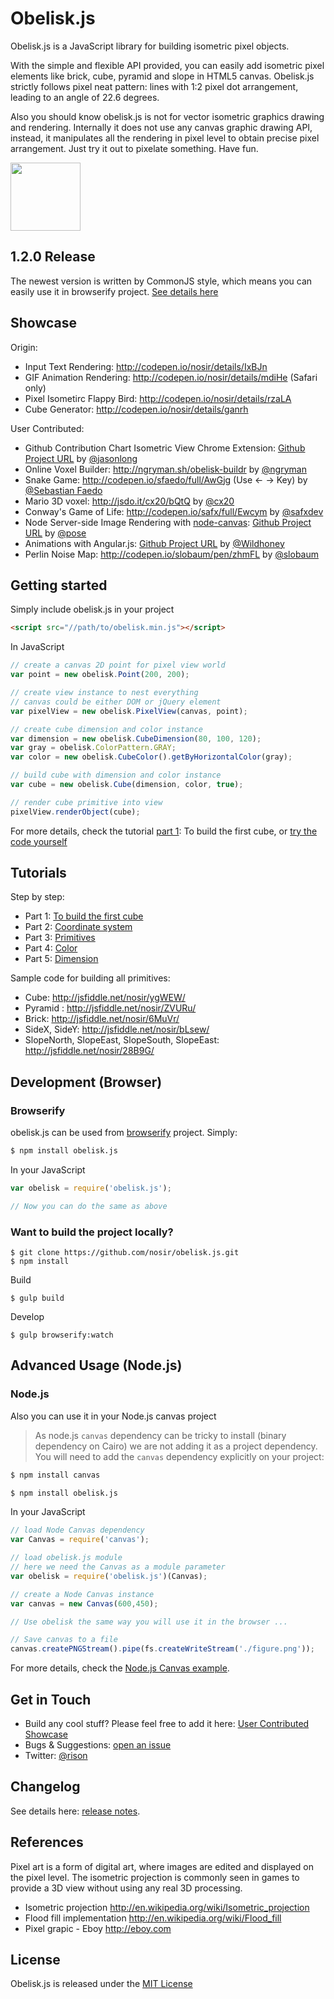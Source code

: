 # Obelisk.js

Obelisk.js is a JavaScript library for building isometric pixel objects.

With the simple and flexible API provided, you can easily add isometric pixel elements like brick, cube, pyramid and slope in HTML5 canvas. Obelisk.js strictly follows pixel neat pattern: lines with 1:2 pixel dot arrangement, leading to an angle of 22.6 degrees.

Also you should know obelisk.js is not for vector isometric graphics drawing and rendering. Internally it does not use any canvas graphic drawing API, instead, it manipulates all the rendering in pixel level to obtain precise pixel arrangement. Just try it out to pixelate something. Have fun.

<img width="112" height="109" src="http://nosir.github.io/obelisk.js/images/logo.png"/>

## 1.2.0 Release
The newest version is written by CommonJS style, which means you can easily use it in browserify project. [See details here](#development-browser)

## Showcase

Origin:
- Input Text Rendering: http://codepen.io/nosir/details/IxBJn
- GIF Animation Rendering: http://codepen.io/nosir/details/mdiHe (Safari only)
- Pixel Isometirc Flappy Bird: http://codepen.io/nosir/details/rzaLA
- Cube Generator: http://codepen.io/nosir/details/ganrh

User Contributed:
- Github Contribution Chart Isometric View Chrome Extension: [Github Project URL](https://github.com/jasonlong/isometric-contributions) by  [@jasonlong](https://twitter.com/jasonlong)
- Online Voxel Builder: http://ngryman.sh/obelisk-buildr by [@ngryman](https://twitter.com/ngryman)
- Snake Game: http://codepen.io/sfaedo/full/AwGjg (Use &larr; &rarr; Key) by [@Sebastian Faedo](http://codepen.io/sfaedo)
- Mario 3D voxel: http://jsdo.it/cx20/bQtQ by [@cx20](https://twitter.com/cx20)
- Conway's Game of Life: http://codepen.io/safx/full/Ewcym by [@safxdev](https://twitter.com/safxdev)
- Node Server-side Image Rendering with [node-canvas](https://github.com/learnboost/node-canvas): [Github Project URL](https://github.com/pose/node-obelisk-example) by [@pose](https://github.com/pose)
- Animations with Angular.js: [Github Project URL](https://github.com/Wildhoney/ngObelisk) by [@Wildhoney](https://github.com/Wildhoney)
- Perlin Noise Map: http://codepen.io/slobaum/pen/zhmFL by [@slobaum](https://twitter.com/slobaum)


## Getting started

Simply include obelisk.js in your project
```html
<script src="//path/to/obelisk.min.js"></script>
```
In JavaScript
```javascript
// create a canvas 2D point for pixel view world
var point = new obelisk.Point(200, 200);

// create view instance to nest everything
// canvas could be either DOM or jQuery element
var pixelView = new obelisk.PixelView(canvas, point);

// create cube dimension and color instance
var dimension = new obelisk.CubeDimension(80, 100, 120);
var gray = obelisk.ColorPattern.GRAY;
var color = new obelisk.CubeColor().getByHorizontalColor(gray);

// build cube with dimension and color instance
var cube = new obelisk.Cube(dimension, color, true);

// render cube primitive into view
pixelView.renderObject(cube);
```
For more details, check the tutorial [part 1](https://github.com/nosir/obelisk.js/wiki/Tutorial-Part-1%3A-To-build-the-first-cube): To build the first cube, or [try the code yourself](http://jsfiddle.net/nosir/ygWEW/)

## Tutorials
Step by step:
- Part 1: [To build the first cube](https://github.com/nosir/obelisk.js/wiki/Tutorial-Part-1%3A-To-build-the-first-cube)
- Part 2: [Coordinate system](https://github.com/nosir/obelisk.js/wiki/Tutorial-Part-2%3A-Coordinate-system)
- Part 3: [Primitives](https://github.com/nosir/obelisk.js/wiki/Tutorial-Part-3%3A-Primitives)
- Part 4: [Color](https://github.com/nosir/obelisk.js/wiki/Tutorial-Part-4%3A-Color)
- Part 5: [Dimension](https://github.com/nosir/obelisk.js/wiki/Tutorial-Part-5%3A-Dimension)

Sample code for building all primitives:
- Cube: http://jsfiddle.net/nosir/ygWEW/
- Pyramid : http://jsfiddle.net/nosir/ZVURu/
- Brick: http://jsfiddle.net/nosir/6MuVr/
- SideX, SideY: http://jsfiddle.net/nosir/bLsew/
- SlopeNorth, SlopeEast, SlopeSouth, SlopeEast: http://jsfiddle.net/nosir/28B9G/

## Development (Browser)
### Browserify

obelisk.js can be used from [browserify](https://github.com/substack/node-browserify) project. Simply:

```sh
$ npm install obelisk.js
```

In your JavaScript

```javascript
var obelisk = require('obelisk.js');

// Now you can do the same as above
```

### Want to build the project locally?

```
$ git clone https://github.com/nosir/obelisk.js.git
$ npm install
```

Build
```
$ gulp build
```

Develop
```
$ gulp browserify:watch
```

## Advanced Usage (Node.js)
### Node.js

Also you can use it in your Node.js canvas project

> As node.js `canvas` dependency can be tricky to install (binary dependency on Cairo) we are not adding it as a project dependency. You will need to add the `canvas` dependency explicitly on your project:

```sh
$ npm install canvas
```

```sh
$ npm install obelisk.js
```

In your JavaScript

```js
// load Node Canvas dependency
var Canvas = require('canvas');

// load obelisk.js module
// here we need the Canvas as a module parameter
var obelisk = require('obelisk.js')(Canvas);

// create a Node Canvas instance
var canvas = new Canvas(600,450);

// Use obelisk the same way you will use it in the browser ...

// Save canvas to a file
canvas.createPNGStream().pipe(fs.createWriteStream('./figure.png'));
```

For more details, check the [Node.js Canvas example](https://github.com/pose/node-obelisk-example).

## Get in Touch

- Build any cool stuff? Please feel free to add it here: [User Contributed Showcase](https://github.com/nosir/obelisk.js/wiki/User-Contributed-Showcase)
- Bugs & Suggestions: [open an issue](https://github.com/nosir/obelisk.js/issues)
- Twitter: [@rison](https://twitter.com/rison)

## Changelog

See details here: [release notes](https://github.com/nosir/obelisk.js/releases).

## References
Pixel art is a form of digital art, where images are edited and displayed on the pixel level. The isometric projection is commonly seen in games to provide a 3D view without using any real 3D processing.

- Isometric projection http://en.wikipedia.org/wiki/Isometric_projection
- Flood fill implementation http://en.wikipedia.org/wiki/Flood_fill
- Pixel grapic - Eboy http://eboy.com

## License

Obelisk.js is released under the [MIT License](http://opensource.org/licenses/MIT)
